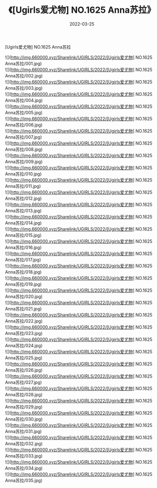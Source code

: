 ﻿---
layout: post
title:  《[Ugirls爱尤物] NO.1625 Anna苏拉》
date:   2022-03-25
img: http://img.660000.xyz/Sharelink/UGIRLS/2022/[Ugirls爱尤物] NO.1625 Anna苏拉/000.jpg
categories: [美女, 清纯, 唯美]
---

[Ugirls爱尤物] NO.1625 Anna苏拉

 ![](http://img.660000.xyz/Sharelink/UGIRLS/2022/[Ugirls爱尤物] NO.1625 Anna苏拉/001.jpg) <br>![](http://img.660000.xyz/Sharelink/UGIRLS/2022/[Ugirls爱尤物] NO.1625 Anna苏拉/002.jpg) <br>![](http://img.660000.xyz/Sharelink/UGIRLS/2022/[Ugirls爱尤物] NO.1625 Anna苏拉/003.jpg) <br>![](http://img.660000.xyz/Sharelink/UGIRLS/2022/[Ugirls爱尤物] NO.1625 Anna苏拉/004.jpg) <br>![](http://img.660000.xyz/Sharelink/UGIRLS/2022/[Ugirls爱尤物] NO.1625 Anna苏拉/005.jpg) <br>![](http://img.660000.xyz/Sharelink/UGIRLS/2022/[Ugirls爱尤物] NO.1625 Anna苏拉/006.jpg) <br>![](http://img.660000.xyz/Sharelink/UGIRLS/2022/[Ugirls爱尤物] NO.1625 Anna苏拉/007.jpg) <br>![](http://img.660000.xyz/Sharelink/UGIRLS/2022/[Ugirls爱尤物] NO.1625 Anna苏拉/008.jpg) <br>![](http://img.660000.xyz/Sharelink/UGIRLS/2022/[Ugirls爱尤物] NO.1625 Anna苏拉/009.jpg) <br>![](http://img.660000.xyz/Sharelink/UGIRLS/2022/[Ugirls爱尤物] NO.1625 Anna苏拉/010.jpg) <br>![](http://img.660000.xyz/Sharelink/UGIRLS/2022/[Ugirls爱尤物] NO.1625 Anna苏拉/011.jpg) <br>![](http://img.660000.xyz/Sharelink/UGIRLS/2022/[Ugirls爱尤物] NO.1625 Anna苏拉/012.jpg) <br>![](http://img.660000.xyz/Sharelink/UGIRLS/2022/[Ugirls爱尤物] NO.1625 Anna苏拉/013.jpg) <br>![](http://img.660000.xyz/Sharelink/UGIRLS/2022/[Ugirls爱尤物] NO.1625 Anna苏拉/014.jpg) <br>![](http://img.660000.xyz/Sharelink/UGIRLS/2022/[Ugirls爱尤物] NO.1625 Anna苏拉/015.jpg) <br>![](http://img.660000.xyz/Sharelink/UGIRLS/2022/[Ugirls爱尤物] NO.1625 Anna苏拉/016.jpg) <br>![](http://img.660000.xyz/Sharelink/UGIRLS/2022/[Ugirls爱尤物] NO.1625 Anna苏拉/017.jpg) <br>![](http://img.660000.xyz/Sharelink/UGIRLS/2022/[Ugirls爱尤物] NO.1625 Anna苏拉/018.jpg) <br>![](http://img.660000.xyz/Sharelink/UGIRLS/2022/[Ugirls爱尤物] NO.1625 Anna苏拉/019.jpg) <br>![](http://img.660000.xyz/Sharelink/UGIRLS/2022/[Ugirls爱尤物] NO.1625 Anna苏拉/020.jpg) <br>![](http://img.660000.xyz/Sharelink/UGIRLS/2022/[Ugirls爱尤物] NO.1625 Anna苏拉/021.jpg) <br>![](http://img.660000.xyz/Sharelink/UGIRLS/2022/[Ugirls爱尤物] NO.1625 Anna苏拉/022.jpg) <br>![](http://img.660000.xyz/Sharelink/UGIRLS/2022/[Ugirls爱尤物] NO.1625 Anna苏拉/023.jpg) <br>![](http://img.660000.xyz/Sharelink/UGIRLS/2022/[Ugirls爱尤物] NO.1625 Anna苏拉/024.jpg) <br>![](http://img.660000.xyz/Sharelink/UGIRLS/2022/[Ugirls爱尤物] NO.1625 Anna苏拉/025.jpg) <br>![](http://img.660000.xyz/Sharelink/UGIRLS/2022/[Ugirls爱尤物] NO.1625 Anna苏拉/026.jpg) <br>![](http://img.660000.xyz/Sharelink/UGIRLS/2022/[Ugirls爱尤物] NO.1625 Anna苏拉/027.jpg) <br>![](http://img.660000.xyz/Sharelink/UGIRLS/2022/[Ugirls爱尤物] NO.1625 Anna苏拉/028.jpg) <br>![](http://img.660000.xyz/Sharelink/UGIRLS/2022/[Ugirls爱尤物] NO.1625 Anna苏拉/029.jpg) <br>![](http://img.660000.xyz/Sharelink/UGIRLS/2022/[Ugirls爱尤物] NO.1625 Anna苏拉/030.jpg) <br>![](http://img.660000.xyz/Sharelink/UGIRLS/2022/[Ugirls爱尤物] NO.1625 Anna苏拉/031.jpg) <br>![](http://img.660000.xyz/Sharelink/UGIRLS/2022/[Ugirls爱尤物] NO.1625 Anna苏拉/032.jpg) <br>![](http://img.660000.xyz/Sharelink/UGIRLS/2022/[Ugirls爱尤物] NO.1625 Anna苏拉/033.jpg) <br>![](http://img.660000.xyz/Sharelink/UGIRLS/2022/[Ugirls爱尤物] NO.1625 Anna苏拉/034.jpg) <br>![](http://img.660000.xyz/Sharelink/UGIRLS/2022/[Ugirls爱尤物] NO.1625 Anna苏拉/035.jpg) <br>